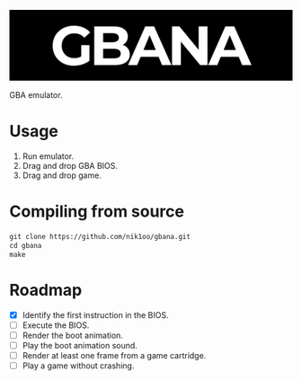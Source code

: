 ![gbana](img/title.png)

GBA emulator.

<!-- # Installation -->

<!-- Download exe from [Releases](https://github.com/nik1oo/gbana/releases/latest). -->

# Usage

1. Run emulator.
2. Drag and drop GBA BIOS.
3. Drag and drop game.

# Compiling from source

```
git clone https://github.com/nik1oo/gbana.git
cd gbana
make
```

# Roadmap

- [x] Identify the first instruction in the BIOS.
- [ ] Execute the BIOS.
- [ ] Render the boot animation.
- [ ] Play the boot animation sound.
- [ ] Render at least one frame from a game cartridge.
- [ ] Play a game without crashing.